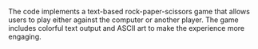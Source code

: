 The code implements a text-based rock-paper-scissors game that allows users to play either against the computer or another player. The game includes colorful text output and ASCII art to make the experience more engaging.
